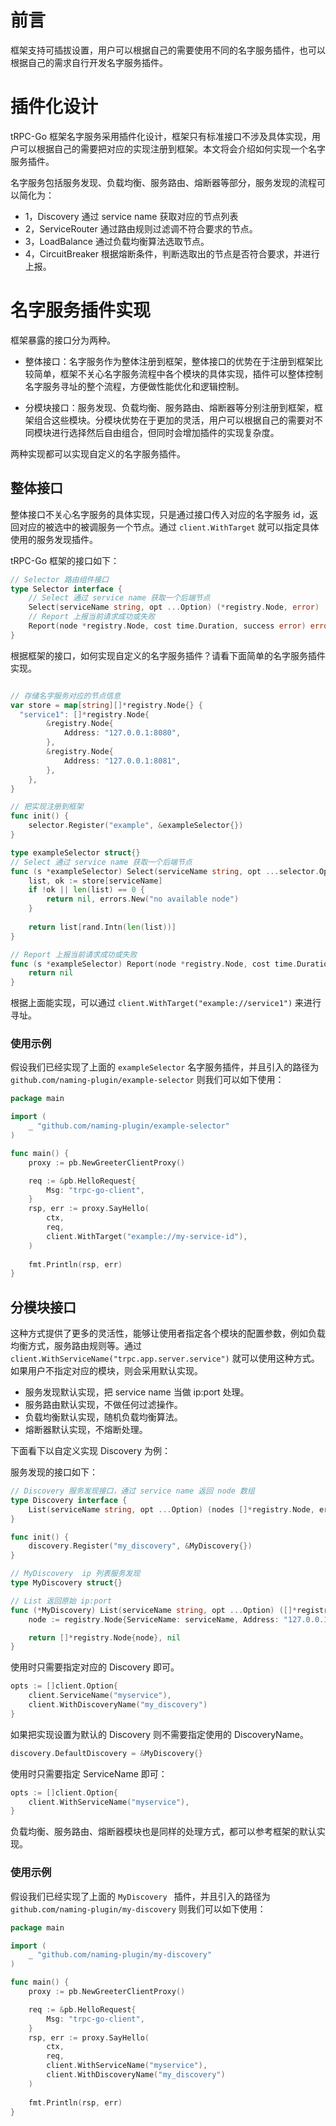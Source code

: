 # 前言
框架支持可插拔设置，用户可以根据自己的需要使用不同的名字服务插件，也可以根据自己的需求自行开发名字服务插件。

# 插件化设计
tRPC-Go 框架名字服务采用插件化设计，框架只有标准接口不涉及具体实现，用户可以根据自己的需要把对应的实现注册到框架。本文将会介绍如何实现一个名字服务插件。

名字服务包括服务发现、负载均衡、服务路由、熔断器等部分，服务发现的流程可以简化为：
- 1，Discovery 通过 service name 获取对应的节点列表
- 2，ServiceRouter 通过路由规则过滤调不符合要求的节点。
- 3，LoadBalance 通过负载均衡算法选取节点。
- 4，CircuitBreaker 根据熔断条件，判断选取出的节点是否符合要求，并进行上报。

# 名字服务插件实现

框架暴露的接口分为两种。

- 整体接口：名字服务作为整体注册到框架，整体接口的优势在于注册到框架比较简单，框架不关心名字服务流程中各个模块的具体实现，插件可以整体控制名字服务寻址的整个流程，方便做性能优化和逻辑控制。

- 分模块接口：服务发现、负载均衡、服务路由、熔断器等分别注册到框架，框架组合这些模块。分模块优势在于更加的灵活，用户可以根据自己的需要对不同模块进行选择然后自由组合，但同时会增加插件的实现复杂度。

两种实现都可以实现自定义的名字服务插件。

## 整体接口
整体接口不关心名字服务的具体实现，只是通过接口传入对应的名字服务 id，返回对应的被选中的被调服务一个节点。通过 `client.WithTarget` 就可以指定具体使用的服务发现插件。

tRPC-Go 框架的接口如下：
```go
// Selector 路由组件接口
type Selector interface {
	// Select 通过 service name 获取一个后端节点
	Select(serviceName string, opt ...Option) (*registry.Node, error)
	// Report 上报当前请求成功或失败
	Report(node *registry.Node, cost time.Duration, success error) error
}
```

根据框架的接口，如何实现自定义的名字服务插件？请看下面简单的名字服务插件实现。

```go

// 存储名字服务对应的节点信息
var store = map[string][]*registry.Node{} {
  "service1": []*registry.Node{
    	&registry.Node{
            Address: "127.0.0.1:8080",
        }, 
        &registry.Node{
            Address: "127.0.0.1:8081",
        },
    },
}

// 把实现注册到框架
func init() {
	selector.Register("example", &exampleSelector{})
} 

type exampleSelector struct{} 
// Select 通过 service name 获取一个后端节点
func (s *exampleSelector) Select(serviceName string, opt ...selector.Option) (*registry.Node, error) {
   	list, ok := store[serviceName]
    if !ok || len(list) == 0 {
    	return nil, errors.New("no available node")
    }
    
    return list[rand.Intn(len(list))]
}

// Report 上报当前请求成功或失败
func (s *exampleSelector) Report(node *registry.Node, cost time.Duration, success error) error {
    return nil
}
```

根据上面能实现，可以通过 `client.WithTarget("example://service1")` 来进行寻址。

### 使用示例
假设我们已经实现了上面的 `exampleSelector` 名字服务插件，并且引入的路径为 `github.com/naming-plugin/example-selector` 则我们可以如下使用：

```go
package main

import (
	_ "github.com/naming-plugin/example-selector"
)

func main() {
	proxy := pb.NewGreeterClientProxy()

	req := &pb.HelloRequest{
		Msg: "trpc-go-client",
	}
	rsp, err := proxy.SayHello(
		ctx, 
		req,
		client.WithTarget("example://my-service-id"),
	)
	
	fmt.Println(rsp, err)
}
```

## 分模块接口
这种方式提供了更多的灵活性，能够让使用者指定各个模块的配置参数，例如负载均衡方式，服务路由规则等。通过 `client.WithServiceName("trpc.app.server.service")` 就可以使用这种方式。
如果用户不指定对应的模块，则会采用默认实现。

- 服务发现默认实现，把 service name 当做 ip:port 处理。
- 服务路由默认实现，不做任何过滤操作。
- 负载均衡默认实现，随机负载均衡算法。
- 熔断器默认实现，不熔断处理。

下面看下以自定义实现 Discovery 为例：

服务发现的接口如下：

```go
// Discovery 服务发现接口，通过 service name 返回 node 数组
type Discovery interface {
    List(serviceName string, opt ...Option) (nodes []*registry.Node, err error)
}
```

```go
func init() {
	discovery.Register("my_discovery", &MyDiscovery{})
}

// MyDiscovery  ip 列表服务发现
type MyDiscovery struct{}

// List 返回原始 ip:port
func (*MyDiscovery) List(serviceName string, opt ...Option) ([]*registry.Node, error) {
    node := registry.Node{ServiceName: serviceName, Address: "127.0.0.1:8080"}

    return []*registry.Node{node}, nil
}
```

使用时只需要指定对应的 Discovery 即可。
```go
opts := []client.Option{
	client.ServiceName("myservice"),
	client.WithDiscoveryName("my_discovery")
}
```

如果把实现设置为默认的 Discovery 则不需要指定使用的 DiscoveryName。

```go
discovery.DefaultDiscovery = &MyDiscovery{}
```

使用时只需要指定 ServiceName 即可：
```go
opts := []client.Option{
	client.WithServiceName("myservice"),
}
```

负载均衡、服务路由、熔断器模块也是同样的处理方式，都可以参考框架的默认实现。

### 使用示例
假设我们已经实现了上面的 `MyDiscovery ` 插件，并且引入的路径为 `github.com/naming-plugin/my-discovery` 则我们可以如下使用：

```go
package main

import (
	_ "github.com/naming-plugin/my-discovery"
)

func main() {
	proxy := pb.NewGreeterClientProxy()

	req := &pb.HelloRequest{
		Msg: "trpc-go-client",
	}
	rsp, err := proxy.SayHello(
		ctx, 
		req,
		client.WithServiceName("myservice"),
		client.WithDiscoveryName("my_discovery")
	)
	
	fmt.Println(rsp, err)
}
```

